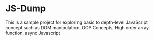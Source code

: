 # JS-Dump
This is a sample project for exploring basic to depth-level JavaScript concept such as DOM manipulation, OOP Concepts, High order array function, async Javascript
